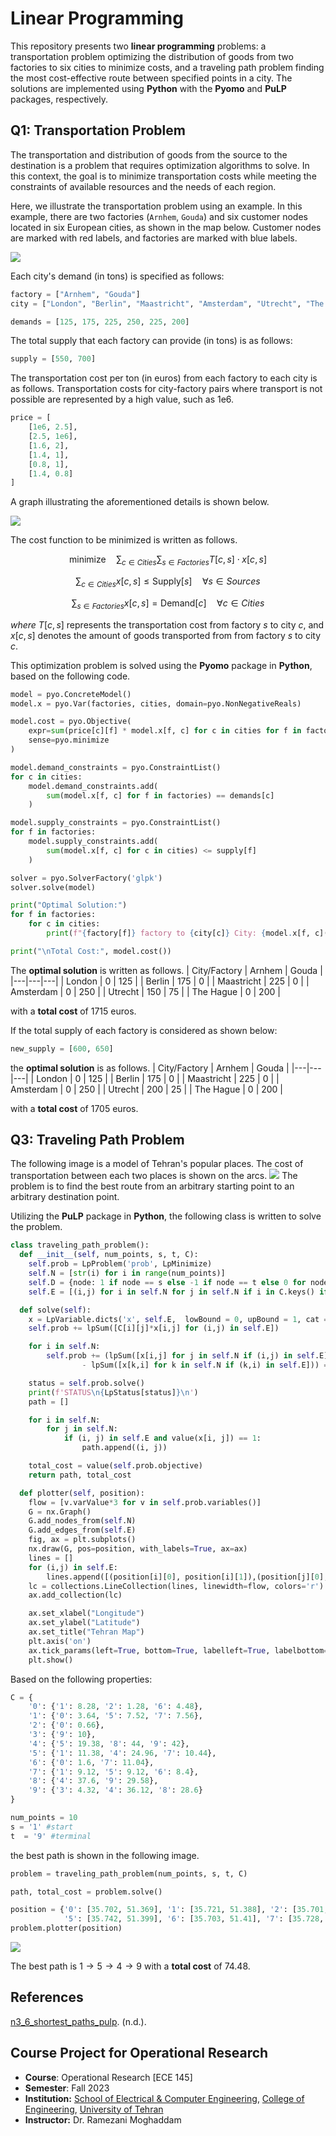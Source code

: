 # Linear Programming
This repository presents two **linear programming** problems: a transportation problem optimizing the distribution of goods from two factories to six cities to minimize costs, and a traveling path problem finding the most cost-effective route between specified points in a city. The solutions are implemented using **Python** with the **Pyomo** and **PuLP** packages, respectively.
## Q1: Transportation Problem
The transportation and distribution of goods from the source to the destination is a problem that requires optimization algorithms to solve. In this context, the goal is to minimize transportation costs while meeting the constraints of available resources and the needs of each region.

Here, we illustrate the transportation problem using an example. In this example, there are two factories (`Arnhem`, `Gouda`) and six customer nodes located in six European cities, as shown in the map below. Customer nodes are marked with red labels, and factories are marked with blue labels.

<img src="/readme_images/factories.jpg">

Each city's demand (in tons) is specified as follows:
```python
factory = ["Arnhem", "Gouda"]
city = ["London", "Berlin", "Maastricht", "Amsterdam", "Utrecht", "The Hague"]
```
```python
demands = [125, 175, 225, 250, 225, 200]
```
The total supply that each factory can provide (in tons) is as follows:
```python
supply = [550, 700]
```
The transportation cost per ton (in euros) from each factory to each city is as follows. Transportation costs for city-factory pairs where transport is not possible are represented by a high value, such as 1e6.
```python
price = [
    [1e6, 2.5],
    [2.5, 1e6],
    [1.6, 2],
    [1.4, 1],
    [0.8, 1],
    [1.4, 0.8]
]
```
A graph illustrating the aforementioned details is shown below.

<img src="/readme_images/supply-demand.jpg">

The cost function to be minimized is written as follows.

$$
\text{minimize} \quad \sum_{c \in Cities} \sum_{s \in Factories} T[c,s] \cdot x[c,s]
$$

$$
\sum_{c \in Cities} x[c,s] \leq \text{Supply}[s] \quad \forall s \in Sources
$$

$$
\sum_{s \in Factories} x[c,s] = \text{Demand}[c] \quad \forall c \in Cities
$$

*where* $T[c,s]$ represents the transportation cost from factory $s$ to city $c$, and $x[c,s]$ denotes the amount of goods transported from from factory $s$ to city $c$.

This optimization problem is solved using the **Pyomo** package in **Python**, based on the following code.
```python
model = pyo.ConcreteModel()
model.x = pyo.Var(factories, cities, domain=pyo.NonNegativeReals)

model.cost = pyo.Objective(
    expr=sum(price[c][f] * model.x[f, c] for c in cities for f in factories),
    sense=pyo.minimize
)

model.demand_constraints = pyo.ConstraintList()
for c in cities:
    model.demand_constraints.add(
        sum(model.x[f, c] for f in factories) == demands[c]
    )

model.supply_constraints = pyo.ConstraintList()
for f in factories:
    model.supply_constraints.add(
        sum(model.x[f, c] for c in cities) <= supply[f]
    )
```
```python
solver = pyo.SolverFactory('glpk')
solver.solve(model)

print("Optimal Solution:")
for f in factories:
    for c in cities:
        print(f"{factory[f]} factory to {city[c]} City: {model.x[f, c]()}")

print("\nTotal Cost:", model.cost())
```
The **optimal solution** is written as follows.
| City/Factory | Arnhem | Gouda |
|---|---|---|
| London | 0 | 125 |
| Berlin | 175 | 0 |
| Maastricht | 225 | 0 |
| Amsterdam | 0 | 250 |
| Utrecht | 150 | 75 |
| The Hague | 0 | 200 |

with a **total cost** of 1715 euros.

If the total supply of each factory is considered as shown below:
```python
new_supply = [600, 650]
```
the **optimal solution** is as follows.
| City/Factory | Arnhem | Gouda |
|---|---|---|
| London | 0 | 125 |
| Berlin | 175 | 0 |
| Maastricht | 225 | 0 |
| Amsterdam | 0 | 250 |
| Utrecht | 200 | 25 |
| The Hague | 0 | 200 |

with a **total cost** of 1705 euros.

## Q3: Traveling Path Problem 
The following image is a model of Tehran's popular places. The cost of transportation between each two places is shown on the arcs.
<img src="/readme_images/model.jpg">
The problem is to find the best route from an arbitrary starting point to an arbitrary destination point.

Utilizing the **PuLP** package in **Python**, the following class is written to solve the problem.
```python
class traveling_path_problem():
  def __init__(self, num_points, s, t, C):
    self.prob = LpProblem('prob', LpMinimize)
    self.N = [str(i) for i in range(num_points)]
    self.D = {node: 1 if node == s else -1 if node == t else 0 for node in self.N}
    self.E = [(i,j) for i in self.N for j in self.N if i in C.keys() if j in C[i].keys()]

  def solve(self):
    x = LpVariable.dicts('x', self.E,  lowBound = 0, upBound = 1, cat = LpInteger)
    self.prob += lpSum([C[i][j]*x[i,j] for (i,j) in self.E])

    for i in self.N:
        self.prob += (lpSum([x[i,j] for j in self.N if (i,j) in self.E])
                - lpSum([x[k,i] for k in self.N if (k,i) in self.E])) == self.D[i]

    status = self.prob.solve()
    print(f'STATUS\n{LpStatus[status]}\n')
    path = []

    for i in self.N:
        for j in self.N:
            if (i, j) in self.E and value(x[i, j]) == 1:
                path.append((i, j))

    total_cost = value(self.prob.objective)
    return path, total_cost

  def plotter(self, position):
    flow = [v.varValue*3 for v in self.prob.variables()]
    G = nx.Graph()
    G.add_nodes_from(self.N)
    G.add_edges_from(self.E)
    fig, ax = plt.subplots()
    nx.draw(G, pos=position, with_labels=True, ax=ax)
    lines = []
    for (i,j) in self.E:
        lines.append([(position[i][0], position[i][1]),(position[j][0], position[j][1])])
    lc = collections.LineCollection(lines, linewidth=flow, colors='r')
    ax.add_collection(lc)

    ax.set_xlabel("Longitude")
    ax.set_ylabel("Latitude")
    ax.set_title("Tehran Map")
    plt.axis('on')
    ax.tick_params(left=True, bottom=True, labelleft=True, labelbottom=True)
    plt.show()
```
Based on the following properties:
```python
C = {
    '0': {'1': 8.28, '2': 1.28, '6': 4.48},
    '1': {'0': 3.64, '5': 7.52, '7': 7.56},
    '2': {'0': 0.66},
    '3': {'9': 10},
    '4': {'5': 19.38, '8': 44, '9': 42},
    '5': {'1': 11.38, '4': 24.96, '7': 10.44},
    '6': {'0': 1.6, '7': 11.04},
    '7': {'1': 9.12, '5': 9.12, '6': 8.4},
    '8': {'4': 37.6, '9': 29.58},
    '9': {'3': 4.32, '4': 36.12, '8': 28.6}
}

num_points = 10
s = '1' #start
t  = '9' #terminal
```
the best path is shown in the following image.
```python
problem = traveling_path_problem(num_points, s, t, C)

path, total_cost = problem.solve()
```
```python
position = {'0': [35.702, 51.369], '1': [35.721, 51.388], '2': [35.701,51.39],'3': [35.784, 51.398], '4': [35.753, 51.426],
            '5': [35.742, 51.399], '6': [35.703, 51.41], '7': [35.728, 51.417], '8': [35.79, 51.457], '9': [35.777, 51.41]}
problem.plotter(position)
```

<img src="/readme_images/sol.png">

The best path is $1\rightarrow5\rightarrow4\rightarrow9$ with a **total cost** of 74.48.
## References
[n3_6_shortest_paths_pulp](https://transport-systems.imperial.ac.uk/tf/60008_21/n3_6_shortest_paths_pulp). (n.d.).
## Course Project for Operational Research
- **Course**: Operational Research [ECE 145]
- **Semester**: Fall 2023
- **Institution:** [School of Electrical & Computer Engineering](https://ece.ut.ac.ir/en/), [College of Engineering](https://eng.ut.ac.ir/en), [University of Tehran](https://ut.ac.ir/en)
- **Instructor:** Dr. Ramezani Moghaddam
